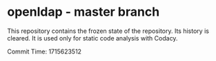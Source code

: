 # openldap - master branch

This repository contains the frozen state of the repository.
Its history is cleared. It is used only for static code
analysis with Codacy.

Commit Time: 1715623512